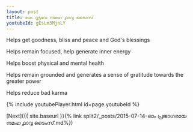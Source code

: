 ```yaml
---
layout: post
title: ഓം റൂട്ടവേ നമഹ ൧൦൮ ടൈംസ്
youtubeId: gEsLm3MjnLY
---
```

 
 
Helps get goodness, bliss and peace and God's blessings
 
Helps remain focused, help generate inner energy 
 
Helps boost physical and mental health 
 
Helps remain grounded and generates a sense of gratitude towards the greater power 
 
Helps reduce bad karma
 
 
 
 


{% include youtubePlayer.html id=page.youtubeId %}
 
[Next]({{ site.baseurl }}{% link  split2/_posts/2015-07-14-ഓം പ്രജാഗരായ നമഹ ൧൦൮ ടൈംസ്.md%})
 
